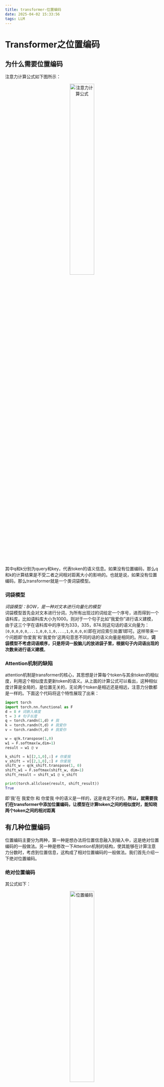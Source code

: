 ```yaml
---
title: transformer-位置编码
date: 2025-04-02 15:33:56
tags: LLM
---
```


<script>
MathJax = {
  tex: {
    inlineMath: [['$', '$'], ['\\(', '\\)']],
    processEscapes: true,
  }
};
</script>
<script src="https://cdn.jsdelivr.net/npm/mathjax@3/es5/tex-chtml.js"></script>

# Transformer之位置编码

## 为什么需要位置编码

注意力计算公式如下图所示：  
<div style="text-align: center;">
  <img src="transformer-PE/01.png" alt="注意力计算公式" style="width: 40%; height: 40%;">
</div>

其中q和k分别为query和key，代表token的语义信息。如果没有位置编码，那么q和k的计算结果是不受二者之间相对距离大小的影响的。也就是说，如果没有位置编码，那么transformer就是一个类词袋模型。

### 词袋模型

 *词袋模型：BOW，是一种对文本进行向量化的模型*  
词袋模型首先会对文本进行分词，为所有出现过的词给定一个序号，进而得到一个语料库，比如语料库大小为1000。则对于一个句子比如“我爱你”进行语义建模，由于这三个字在语料库中的序号为333，335，874.则这句话的语义向量为：`[0,0,0,0,0,...1,0,0,1,0,...,1,0,0,0,0]`即在对应索引处置1即可。这样带来一个问题即'你爱我'和'我爱你'这两句意思不同的话的语义向量是相同的。所以，**词袋模型不考虑词语顺序，只是将词一股脑儿的放进袋子里，根据句子内词语出现的次数来进行语义建模**。

### Attention机制的缺陷

attention机制是transformer的核心，其思想是计算每个token与其余token的相似度，利用这个相似度去更新token的语义。从上面的计算公式可以看出，这种相似度计算是全局的，是位置无关的，无论两个token是相近还是相远，注意力分数都是一样的。下面这个代码将这个特性展现了出来：

 ```python
 import torch
 import torch.nn.functional as F
 d = 8 # 词嵌入维度
 t = 3 # 句子长度
 q = torch.randn(1,d) # 我
 k = torch.randn(t,d) # 我爱你
 v = torch.randn(t,d) # 我爱你

 w = q@k.transpose(1,0)
 w1 = F.softmax(w,dim=1)
 result = w1 @ v

 k_shift = k[[2,1,0],:] # 你爱我
 v_shift = v[[2,1,0],:] # 你爱我
 shift_w = q@k_shift.transpose(1, 0)
 shift_w1 = F.softmax(shift_w, dim=1)
 shift_result = shift_w1 @ v_shift

 print(torch.allclose(result, shift_result))
 True
 ```

即'我'在 我爱你 和 你爱我 中的语义是一样的，这是肯定不对的。**所以，就需要我们在transformer中添加位置编码，让模型在计算token之间的相似度时，能知晓两个token之间的相对距离**

## 有几种位置编码

位置编码主要分为两种，第一种是想办法将位置信息融入到输入中，这是绝对位置编码的一般做法。另一种是修改一下Attention机制的结构，使其能够在计算注意力分数时，考虑到位置信息，这构成了相对位置编码的一般做法。我们首先介绍一下绝对位置编码。

### 绝对位置编码

其公式如下：  

<div style="text-align: center;">
  <img src="transformer-PE/position_encoding.png" alt="位置编码" style="width: 40%; height: 40%;">
</div>

其中pos代表单个token的位置索引，比如1000个token，这个pos的取值则为0-999。i表示同一个token的向量的某一个维度索引，其中偶数维都有sin函数计算，奇数维都由cos函数计算。其代码如下所示：

```python
class PositionEncoding(nn.Module):
    def __init__(self, d_model, dropout, max_len=5000):
        super().__init__()
        self.dropout = nn.Dropout(p=dropout)

        pe = torch.zeros(max_len, d_model)
        position = torch.arange(0, max_len).unsqueeze(1)  ## (max_len, 1)
        div_term = torch.exp(torch.arange(0, d_model, 2) * (-math.log(10000.0) / d_model))  ## d_model/2 中结果

        pe[:, 0::2] = torch.sin(position * div_term)
        pe[:, 1::2] = torch.cos(position * div_term)
        pe = pe.unsqueeze(0)  ## 在第一个维度添加一个维度，便于批处理  (1, max_len, d_model)
        self.register_buffer('pe', pe)
    
    def forward(self, x):
        x = x + torch.tensor(self.pe[:, :x.size(1)], requires_grad=False)  ## max_len是模型能接受的最大长度token输入，推理时token长度是不定的，x.size()是B,T,C
        ## x.size(1)是输入的token长度，则将输入token长度对应的位置编码加入到计算中
        return self.dropout(x)
```

为什么要使用这种sin和cos交替的形式来表示一个token的位置信息呢？transformer作者在论文中并没有明说。但是根据公式的形式，我们可以发现这个位置编码的几个性质：  

- 有界性：sin函数和cos函数都是有界的，所以位置编码的值不会太大也不会太小，在-1到1的范围之内
- 周期性：不同token的同一个维度的位置编码值可以看作是同一个频率的正余弦向量，因为分母是一样大的，只是分子不同。即一个1000维的位置向量，其低维处的变量是高频频变化的，高维处的变量是低频变化的。周期性可以使得位置编码在处理较长的序列时，仍然能生成合理的值。
- 叠加性：对于同一个token而言，每两个不同的维度对，比如0-1和2-3，都是不同频率的正余弦向量在同一个点处的值。任意周期函数都可以用傅里叶展开公式变为三角函数的无穷级数。这里可以用这种方式理解，即叠加不同频率的正余弦函数，试图表示token的位置信息
- 能够反映一定的相对位置：PE(x+k)可以用PE(x)来线性表示。因为sin(x+k)=sin(x)cosk + cos(x)sink，其中sink和cosk看作常数。即给定距离k和当前位置，k距离处的位置编码是当前位置关于距离k的线性组合
- 远程衰减：两个位置编码的点积取决于二者之间的相对位置，即两个位置编码的点积值可以反映其相对位置的大小。由下图可知，当相对位置增大时，点积的值是在减小的。而且这种点积具有对称性。
- 综上所述，绝对位置编码能够反映token之间的绝对位置信息，同时也能够一定程度上反映token之间的相对位置。

<div style="display: flex; justify-content: space-between;">
  <img src="transformer-PE/02.png" alt="相距为k的向量的点积" style="width: 70%; height: auto;">
  <img src="transformer-PE/03.png" alt="远程衰减" style="width: 70%; height: auto;">
</div>

所以，综上所述，绝对位置编码能够较好的表示token的位置信息，同时，也能够表示一定的相对位置信息。但是**在实际使用中，绝对位置编码的外推性和远程衰减的特性都不能很好的展现**。原因如下：

<div style="text-align: center;">
  <img src="transformer-PE/04.png" alt="图4:经过Attention层的位置编码" style="width: 60%; height: auto;">
</div>

由上图可知，位置编码是和word_embedding加和在一起的，经过注意力层的Q和K点积之后，其远程衰减的特性消失了，那么其表达相对位置的能力就不存在了。Q和K点积的公式如下：
<span style="font-size: 80%;">
$$
\begin{align*}
q_{t}^{T} * k_{t+\Delta t} = \left[W_{Q} * (x_{t} + PE_{t})\right]^{T} \left[W_{K} * (x_{t+\Delta t} + PE_{t+\Delta t})\right] = \left[x_{t}^{T} W_{Q}^{T} + PE_{t}^{T} W_{Q}^{T}\right] \left[W_{K} x_{t+\Delta t} + W_{K} PE_{t+\Delta t}\right]
\end{align*} \tag{1.1}
$$
<span>

由公式可知，q与一个相距为$\Delta t$的k相乘的结果是$x_{t}^TW_{Q}^TW_{K}x_{t + \Delta t}$，这一部分是注意力分数，后面的部分都是加性的绝对位置编码的带来的部分，由图4可知，这种冗余部分破坏了位置编码的相对位置属性，所以这就是绝对位置编码在注意力计算中无法表达相对位置信息的原因，也是加性的位置编码的弊端。

### 旋转位置编码

为了解决加性位置编码的弊端，之后便出现了乘性的位置编码。旋转位置编码的思想是使用相乘的方法令每一个token都含有自己的绝对位置信息，那么在两个token相乘的时候，结果中自动的就会包含了相对位置信息。

首先我们需要回顾一下线性代数中旋转矩阵的知识。维基百科定义为：**旋转矩阵是在乘以一个向量的时候，改变了向量的方向但不改变向量大小的矩阵**。在二维空间中，旋转矩阵表示如下：

$$
M(\theta) = \begin{bmatrix}
\cos\theta & -\sin\theta \\\\
\sin\theta & \cos\theta
\end{bmatrix} \tag{1.2}
$$

$M(\theta)$就是一个旋转矩阵，由三角函数的和角公式，我们可以得到两个旋转矩阵相乘的结果为：
<span style="font-size: 80%;">
$$
M(\theta)^T \cdot M(\alpha) = \begin{bmatrix}
\cos\theta & \sin\theta  \\\\
-\sin\theta & \cos\theta
\end{bmatrix} \cdot \begin{bmatrix}
\cos\alpha & -\sin\alpha \\\\
\sin\alpha & \cos\alpha
\end{bmatrix} = \begin{bmatrix}
\cos(\alpha - \theta) & -\sin(\alpha - \theta) \\\\
\sin(\alpha - \theta) & \cos(\alpha - \theta)
\end{bmatrix} = M(\alpha - \theta) \tag{1.3}
$$
</span>

由上式可知，两个带有旋转角度信息的旋转矩阵进行向量乘法，其结果就带有了相对信息。那么如果我们对每一个token都旋转一个角度，这个角度与其绝对位置有关，之后进行qk相乘的时候，注意力分数中就会带有相对位置信息。公式如下：
$$
(R_m \cdot x)^T * (R_n \cdot y) = x^T \cdot R_m^T \cdot R_n \cdot y = x^T \cdot R_{n-m} \cdot y \tag{1.4}
$$

那么既然相对位置信息是在query和key相乘的时候自动添加的，那么关键就在于如何为每个token的query和key向量添加绝对位置信息。其实很简单，将每个query和key向量，旋转位置索引个单位角度$\theta$即可。则注意力公式变为：
$$
Attention(q_m, k_n) = (R_m \cdot q_m)^T \cdot (R_n \cdot k_n) \tag{1.5}
$$
其中$R_m$等于如下：
$$
R_m = \begin{bmatrix}
\cos m\theta & -\sin m\theta \\\\
\sin m\theta & \cos m\theta
\end{bmatrix} \tag{1.6}
$$
m为qk的位置索引，即pos，$\theta$仍然沿用正余弦绝对位置编码的设置即：
$$
\theta_i = 10000^{-2i/d} \tag{1.7}
$$
如果query和key不是二维呢？在实际的transformer中，q和k都是高维向量，那么对于高维的向量，我们将其维度两两分为一组，比如1000维的query向量，$q_0$和$q_1$可以看作一组，令其与式(1.6)相乘，则将这一组向量赋予了绝对位置信息。公式如下：
$$
\mathbf{R_m \cdot q_m} = \begin{bmatrix}
\cos m\theta_0 & -\sin m\theta_0 \\\\
\sin m\theta_0 & \cos m\theta_0
\end{bmatrix} \cdot \begin{bmatrix}
\ q_0 \\\\
\ q_1
\end{bmatrix} \tag{1.8}
$$
所以，对于一整个高维的query向量来说，都两两乘以一个旋转矩阵，如图下：

<div style="text-align: center;">
  <img src="transformer-PE/06.png" alt="图6:高维query向量的旋转" style="width: 60%; height: auto;">
</div>

上式相当于使用一个高维的，稀疏的，对角矩阵乘以query向量，当然我们不会创建整个稀疏矩阵，太大太占用内存了。所以对于一个1000维的query而言，我们可以首先计算上图中的cos和sin的部分，假如整个token序列的最大长度为500，m取值为0-499，$\theta$的指数部分取值为：`(0, 2, 4, .....,994, 996, 998) / 1000`，得到上图中的cos_table和sin_table, 都为一个$500 \cdot 1000$的矩阵。对于每一个$q_m$,乘以cos_table和sin_table中对应位置的$1 \cdot 1000$的向量即可。代码如下：

```python
def create_sin_cos_cache(max_num_tokens, head_size):
    theta = 10000 ** (-np.arange(0, head_size, 2) / head_size)
    theta = theta.reshape(-1, 1).repeat(2, axis=1).flatten()

    pos = np.arange(0, max_num_tokens)
    table = pos.reshape(-1, 1) @ theta.reshape(1, -1)  # [max_num_tokens, head_size]

    sin_cache = np.sin(table)
    sin_cache[:, ::2] = -sin_cache[:, ::2]

    cos_cache = np.cos(table)
    return sin_cache, cos_cache

def rotate_half(vec):
    return vec.reshape(-1, 2)[:, ::-1].flatten()

def rotary(vec, pos, sin_table, cos_table):
    return vec * cos_table[pos] + rotate_half(vec) * sin_table[pos]
```

其实，通过旋转的方式注入绝对位置信息这种办法，在正余弦位置编码中也可以体现。假设$c_i = 1 / 10000^{-2i/d}$,那么第t个位置的绝对位置编码可以表示为：
$$
PE_t = \begin{bmatrix}
\sin t \cdot c_i \\\\
\cos t\cdot c_i
\end{bmatrix} \tag{1.9}
$$

第$t + k$位置的绝对位置编码$PE_{t+k}$可以表示为：
$$
\begin{aligned}
PE_{t+k} &= 
\begin{bmatrix}
\sin (t + k) \cdot c_i \\\\
\cos (t + k) \cdot c_i
\end{bmatrix} 
\\\\
&= 
\begin{bmatrix}
\sin (t \cdot c_i) \cdot \cos (k \cdot c_i) + \cos (t \cdot c_i) \cdot \sin (k \cdot c_i) \\\\
\cos (t \cdot c_i) \cdot \cos (k \cdot c_i) - \sin (t \cdot c_i) \cdot \sin (k \cdot c_i)
\end{bmatrix}
\\\\
&=
\begin{bmatrix}
\cos (k \cdot c_i) & \sin (k \cdot c_i) \\\\
-\sin (k \cdot c_i) & \cos (k \cdot c_i)
\end{bmatrix} \cdot \begin{bmatrix}
\sin (t \cdot c_i) \\\\
\cos (t\cdot c_i)
\end{bmatrix}
\\\\
&=
\begin{bmatrix}
\cos (k \cdot c_i) & \sin (k \cdot c_i) \\\\
-\sin (k \cdot c_i) & \cos (k \cdot c_i)
\end{bmatrix} \cdot PE_t
\end{aligned}
$$

将$c_i = 1 / 10000^{-2i/d}$视作一个常量，则$PE_t$和$PE_{t+k}$的关系为$PE_{t+k} = R_k^T \cdot PE_t$其中:
$$
R_k^T = \begin{bmatrix}
\cos (k \cdot c_i) & -\sin (k \cdot c_i) \\\\
\sin (k \cdot c_i) & \cos (k \cdot c_i)
\end{bmatrix}
$$

将上述公式展开如图下：

<div style="text-align: center;">
  <img src="transformer-PE/07.png" alt="图7:PEt+k由PEt旋转得到" style="width: 60%; height: auto;">
</div>

是不是和旋转位置编码很像？没错，绝对位置编码可以看作是使用旋转的方式将绝对位置信息注入位置编码中，但是，使用加和的方式破坏了位置信息的远程衰减特性，从而使得模型不能很好的识别相对位置信息。而旋转位置编码使用也是用旋转的方式将绝对位置信息注入到位置编码中，但其是在得到query和key之后注入的，这样后续的注意力计算可以直接利用旋转矩阵的性质而得到相对位置信息。

综上所述，旋转位置编码延续了绝对位置编码的一些特性，比如cos和sin的形式，只不过正余弦位置编码的三角函数中是$pos / (10000^{-2i/d})$而旋转位置编码中是$pos \cdot 10000^{-2i/d}$。正是因为如此，所以旋转位置编码也继承了远程衰减的特性。

### 二维旋转位置编码

对于一个句子里的token来说，一个数就可以表示其位置。那对于图片呢？图片中某个像素点的位置至少需要两个数才可确定，这是一维和二维的区别。其实和一维是一样的，具体做法见下图：


<div style="text-align: center;">
  <img src="transformer-PE/08.jpg" alt="图8:二维RoPE" style="width: 60%; height: auto;">
</div>

综上，我们总结了位置编码存在的意义以及几种常见的位置编码，目前旋转位置编码RoPE已经成为大模型的主流和标配，这也展现了其良好的性能。下次总结一下Normalization。我是punchy，下期再见。

## 参考连接
[旋转式位置编码 (RoPE) 知识总结](https://www.zhihu.com/collection/699993636)

[探秘Transformer之（8）--- 位置编码](https://www.cnblogs.com/rossiXYZ/p/18744797#26-%E4%B8%89%E8%A7%92%E5%87%BD%E6%95%B0%E7%BC%96%E7%A0%81)